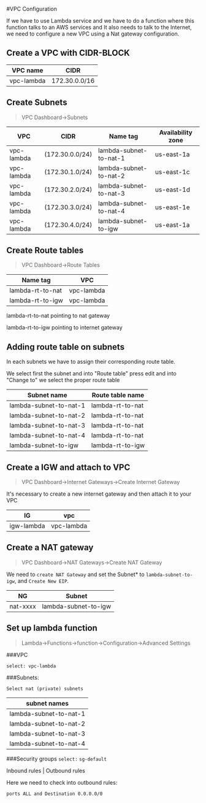 #VPC Configuration

If we have to use Lambda service and we have to do a function where this function talks to an AWS services and It also needs to talk to the Internet, we need to configure a new VPC using a Nat gateway configuration.

## Create a VPC with CIDR-BLOCK 


VPC name | CIDR
---|---
vpc-lambda | 172.30.0.0/16


## Create Subnets

> VPC Dashboard->Subnets


VPC|CIDR|Name tag|Availability zone
---|---|---|---
vpc-lambda  |	(172.30.0.0/24) | lambda-subnet-to-nat-1  |  us-east-1a
vpc-lambda  |	(172.30.1.0/24) | lambda-subnet-to-nat-2  |  us-east-1c
vpc-lambda  |	(172.30.2.0/24) | lambda-subnet-to-nat-3  |  us-east-1d
vpc-lambda  |	(172.30.3.0/24) | lambda-subnet-to-nat-4  |  us-east-1e
vpc-lambda  |   (172.30.4.0/24) | lambda-subnet-to-igw    |  us-east-1a
	
## Create Route tables

> VPC Dashboard->Route Tables

Name tag|VPC
---|---
lambda-rt-to-nat | vpc-lambda
lambda-rt-to-igw | vpc-lambda

lambda-rt-to-nat pointing to nat gateway

lambda-rt-to-igw pointing to internet gateway

## Adding route table on subnets

In each subnets we have to assign  their corresponding route table.

We select first the subnet and into "Route table" press edit and into "Change to" we select the proper route table

Subnet name|Route table name
---|---
lambda-subnet-to-nat-1  |  lambda-rt-to-nat
lambda-subnet-to-nat-2	|  lambda-rt-to-nat
lambda-subnet-to-nat-3	|  lambda-rt-to-nat
lambda-subnet-to-nat-4	|  lambda-rt-to-nat
lambda-subnet-to-igw	|  lambda-rt-to-igw

## Create a IGW and attach to VPC

> VPC Dashboard->Internet Gateways->Create Internet Gateway

It's necessary to create a new internet gateway and then attach it to your VPC

IG|vpc
---|---
igw-lambda | vpc-lambda 

## Create a NAT gateway

> VPC Dashboard->NAT Gateways->Create NAT Gateway

We need to `create NAT Gateway` and set the Subnet* to `lambda-subnet-to-igw`, and `Create New EIP`.

NG|Subnet
---|---
nat-xxxx | lambda-subnet-to-igw

## Set up lambda function

> Lambda->Functions->function->Configuration->Advanced Settings


###VPC

`select: vpc-lambda`

###Subnets:

`Select nat (private) subnets`

subnet names |
--- |
lambda-subnet-to-nat-1 |
lambda-subnet-to-nat-2 |
lambda-subnet-to-nat-3 |
lambda-subnet-to-nat-4 |

###Security groups
`select:`
`sg-default`

Inbound rules | Outbound rules


Here we need to check into outbound rules:

`ports ALL and Destination 0.0.0.0/0`
